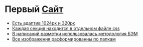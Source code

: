 <h1>Первый <a href="https://oddish7.github.io/Axit/">Сайт</h1>
<ul>
  <li>Есть адаптив 1024px и 320px</li>
  <li>Каждая секция находится в отдельном файле css</li>
  <li>В написаний разметки использовалась методология БЭМ</li>
  <li>Все изображения расформированны по папкам</li>
</ul>
